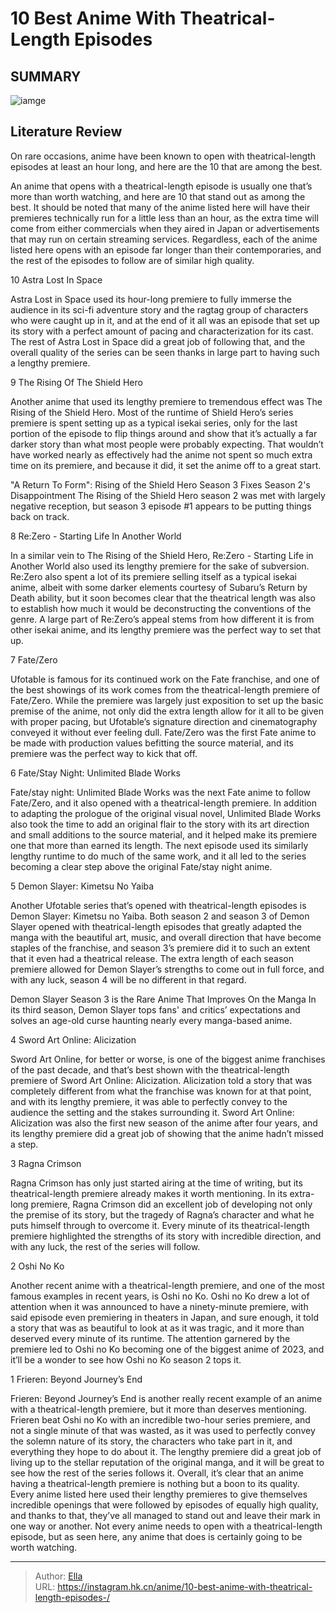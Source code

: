 # 10 Best Anime With Theatrical-Length Episodes 


## SUMMARY 

![iamge](https://static1.srcdn.com/wordpress/wp-content/uploads/2023/10/frieren-oshi-no-ko-fate-zero.jpg)

## Literature Review

On rare occasions, anime have been known to open with theatrical-length episodes at least an hour long, and here are the 10 that are among the best.





An anime that opens with a theatrical-length episode is usually one that’s more than worth watching, and here are 10 that stand out as among the best. It should be noted that many of the anime listed here will have their premieres technically run for a little less than an hour, as the extra time will come from either commercials when they aired in Japan or advertisements that may run on certain streaming services. Regardless, each of the anime listed here opens with an episode far longer than their contemporaries, and the rest of the episodes to follow are of similar high quality.









 








 10  Astra Lost In Space 
        

Astra Lost in Space used its hour-long premiere to fully immerse the audience in its sci-fi adventure story and the ragtag group of characters who were caught up in it, and at the end of it all was an episode that set up its story with a perfect amount of pacing and characterization for its cast. The rest of Astra Lost in Space did a great job of following that, and the overall quality of the series can be seen thanks in large part to having such a lengthy premiere.





 9  The Rising Of The Shield Hero 
        

Another anime that used its lengthy premiere to tremendous effect was The Rising of the Shield Hero. Most of the runtime of Shield Hero’s series premiere is spent setting up as a typical isekai series, only for the last portion of the episode to flip things around and show that it’s actually a far darker story than what most people were probably expecting. That wouldn’t have worked nearly as effectively had the anime not spent so much extra time on its premiere, and because it did, it set the anime off to a great start.
            
 
 &#34;A Return To Form&#34;: Rising of the Shield Hero Season 3 Fixes Season 2&#39;s Disappointment 
The Rising of the Shield Hero season 2 was met with largely negative reception, but season 3 episode #1 appears to be putting things back on track.








 8  Re:Zero - Starting Life In Another World 
        

In a similar vein to The Rising of the Shield Hero, Re:Zero - Starting Life in Another World also used its lengthy premiere for the sake of subversion. Re:Zero also spent a lot of its premiere selling itself as a typical isekai anime, albeit with some darker elements courtesy of Subaru’s Return by Death ability, but it soon becomes clear that the theatrical length was also to establish how much it would be deconstructing the conventions of the genre. A large part of Re:Zero’s appeal stems from how different it is from other isekai anime, and its lengthy premiere was the perfect way to set that up.





 7  Fate/Zero 
        

Ufotable is famous for its continued work on the Fate franchise, and one of the best showings of its work comes from the theatrical-length premiere of Fate/Zero. While the premiere was largely just exposition to set up the basic premise of the anime, not only did the extra length allow for it all to be given with proper pacing, but Ufotable’s signature direction and cinematography conveyed it without ever feeling dull. Fate/Zero was the first Fate anime to be made with production values befitting the source material, and its premiere was the perfect way to kick that off.





 6  Fate/Stay Night: Unlimited Blade Works 
        

Fate/stay night: Unlimited Blade Works was the next Fate anime to follow Fate/Zero, and it also opened with a theatrical-length premiere. In addition to adapting the prologue of the original visual novel, Unlimited Blade Works also took the time to add an original flair to the story with its art direction and small additions to the source material, and it helped make its premiere one that more than earned its length. The next episode used its similarly lengthy runtime to do much of the same work, and it all led to the series becoming a clear step above the original Fate/stay night anime.





 5  Demon Slayer: Kimetsu No Yaiba 
        

Another Ufotable series that’s opened with theatrical-length episodes is Demon Slayer: Kimetsu no Yaiba. Both season 2 and season 3 of Demon Slayer opened with theatrical-length episodes that greatly adapted the manga with the beautiful art, music, and overall direction that have become staples of the franchise, and season 3’s premiere did it to such an extent that it even had a theatrical release. The extra length of each season premiere allowed for Demon Slayer’s strengths to come out in full force, and with any luck, season 4 will be no different in that regard.
            
 
 Demon Slayer Season 3 is the Rare Anime That Improves On the Manga 
In its third season, Demon Slayer tops fans&#39; and critics’ expectations and solves an age-old curse haunting nearly every manga-based anime.








 4  Sword Art Online: Alicization 
        

Sword Art Online, for better or worse, is one of the biggest anime franchises of the past decade, and that’s best shown with the theatrical-length premiere of Sword Art Online: Alicization. Alicization told a story that was completely different from what the franchise was known for at that point, and with its lengthy premiere, it was able to perfectly convey to the audience the setting and the stakes surrounding it. Sword Art Online: Alicization was also the first new season of the anime after four years, and its lengthy premiere did a great job of showing that the anime hadn’t missed a step.





 3  Ragna Crimson 
        

Ragna Crimson has only just started airing at the time of writing, but its theatrical-length premiere already makes it worth mentioning. In its extra-long premiere, Ragna Crimson did an excellent job of developing not only the premise of its story, but the tragedy of Ragna’s character and what he puts himself through to overcome it. Every minute of its theatrical-length premiere highlighted the strengths of its story with incredible direction, and with any luck, the rest of the series will follow.





 2  Oshi No Ko 
        

Another recent anime with a theatrical-length premiere, and one of the most famous examples in recent years, is Oshi no Ko. Oshi no Ko drew a lot of attention when it was announced to have a ninety-minute premiere, with said episode even premiering in theaters in Japan, and sure enough, it told a story that was as beautiful to look at as it was tragic, and it more than deserved every minute of its runtime. The attention garnered by the premiere led to Oshi no Ko becoming one of the biggest anime of 2023, and it’ll be a wonder to see how Oshi no Ko season 2 tops it.





 1  Frieren: Beyond Journey’s End 
        

Frieren: Beyond Journey’s End is another really recent example of an anime with a theatrical-length premiere, but it more than deserves mentioning. Frieren beat Oshi no Ko with an incredible two-hour series premiere, and not a single minute of that was wasted, as it was used to perfectly convey the solemn nature of its story, the characters who take part in it, and everything they hope to do about it. The lengthy premiere did a great job of living up to the stellar reputation of the original manga, and it will be great to see how the rest of the series follows it.
Overall, it’s clear that an anime having a theatrical-length premiere is nothing but a boon to its quality. Every anime listed here used their lengthy premieres to give themselves incredible openings that were followed by episodes of equally high quality, and thanks to that, they’ve all managed to stand out and leave their mark in one way or another. Not every anime needs to open with a theatrical-length episode, but as seen here, any anime that does is certainly going to be worth watching.

---

> Author: [Ella](https://instagram.hk.cn/)  
> URL: https://instagram.hk.cn/anime/10-best-anime-with-theatrical-length-episodes-/  

